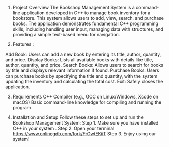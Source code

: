 1. Project Overview
The Bookshop Management System is a command-line application developed in C++ to manage book inventory for a bookstore. This system allows users to add, view, search, and purchase books. The application demonstrates fundamental C++ programming skills, including handling user input, managing data with structures, and providing a simple text-based menu for navigation.

2. Features :

Add Book: Users can add a new book by entering its title, author, quantity, and price.
Display Books: Lists all available books with details like title, author, quantity, and price.
Search Books: Allows users to search for books by title and displays relevant information if found.
Purchase Books: Users can purchase books by specifying the title and quantity, with the system updating the inventory and calculating the total cost.
Exit: Safely closes the application.

3. Requirements
C++ Compiler (e.g., GCC on Linux/Windows, Xcode on macOS)
Basic command-line knowledge for compiling and running the program

4. Installation and Setup
Follow these steps to set up and run the Bookshop Management System:
    Step 1. Make sure you have installed C++ in your system .
    Step 2. Open your terminal https://www.onlinegdb.com/fork/FrGwtEKiiT
    Step 3. Enjoy using our system!
